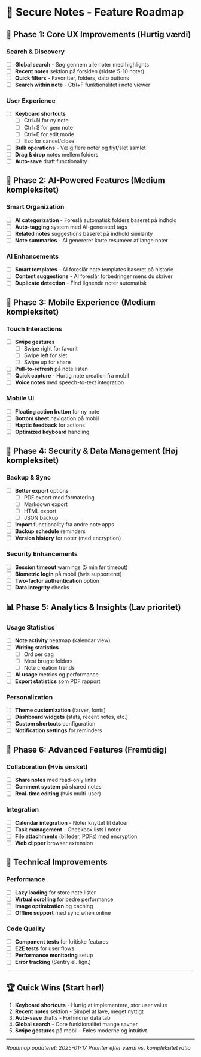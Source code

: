 # 🚀 Secure Notes - Feature Roadmap

## 🎯 **Phase 1: Core UX Improvements (Hurtig værdi)**

### Search & Discovery
- [ ] **Global search** - Søg gennem alle noter med highlights
- [ ] **Recent notes** sektion på forsiden (sidste 5-10 noter)
- [ ] **Quick filters** - Favoritter, folders, dato buttons
- [ ] **Search within note** - Ctrl+F funktionalitet i note viewer

### User Experience
- [ ] **Keyboard shortcuts** 
  - [ ] Ctrl+N for ny note
  - [ ] Ctrl+S for gem note
  - [ ] Ctrl+E for edit mode
  - [ ] Esc for cancel/close
- [ ] **Bulk operations** - Vælg flere noter og flyt/slet samlet
- [ ] **Drag & drop** notes mellem folders
- [ ] **Auto-save** draft functionality

## 🤖 **Phase 2: AI-Powered Features (Medium kompleksitet)**

### Smart Organization
- [ ] **AI categorization** - Foreslå automatisk folders baseret på indhold
- [ ] **Auto-tagging** system med AI-generated tags
- [ ] **Related notes** suggestions baseret på indhold similarity
- [ ] **Note summaries** - AI genererer korte resuméer af lange noter

### AI Enhancements
- [ ] **Smart templates** - AI foreslår note templates baseret på historie
- [ ] **Content suggestions** - AI foreslår forbedringer mens du skriver
- [ ] **Duplicate detection** - Find lignende noter automatisk

## 📱 **Phase 3: Mobile Experience (Medium kompleksitet)**

### Touch Interactions
- [ ] **Swipe gestures**
  - [ ] Swipe right for favorit
  - [ ] Swipe left for slet
  - [ ] Swipe up for share
- [ ] **Pull-to-refresh** på note listen
- [ ] **Quick capture** - Hurtig note creation fra mobil
- [ ] **Voice notes** med speech-to-text integration

### Mobile UI
- [ ] **Floating action button** for ny note
- [ ] **Bottom sheet** navigation på mobil
- [ ] **Haptic feedback** for actions
- [ ] **Optimized keyboard** handling

## 🔐 **Phase 4: Security & Data Management (Høj kompleksitet)**

### Backup & Sync
- [ ] **Better export** options
  - [ ] PDF export med formatering
  - [ ] Markdown export
  - [ ] HTML export
  - [ ] JSON backup
- [ ] **Import** functionality fra andre note apps
- [ ] **Backup schedule** reminders
- [ ] **Version history** for noter (med encryption)

### Security Enhancements
- [ ] **Session timeout** warnings (5 min før timeout)
- [ ] **Biometric login** på mobil (hvis supporteret)
- [ ] **Two-factor authentication** option
- [ ] **Data integrity** checks

## 📊 **Phase 5: Analytics & Insights (Lav prioritet)**

### Usage Statistics
- [ ] **Note activity** heatmap (kalendar view)
- [ ] **Writing statistics**
  - [ ] Ord per dag
  - [ ] Mest brugte folders
  - [ ] Note creation trends
- [ ] **AI usage** metrics og performance
- [ ] **Export statistics** som PDF rapport

### Personalization
- [ ] **Theme customization** (farver, fonts)
- [ ] **Dashboard widgets** (stats, recent notes, etc.)
- [ ] **Custom shortcuts** configuration
- [ ] **Notification settings** for reminders

## 🎨 **Phase 6: Advanced Features (Fremtidig)**

### Collaboration (Hvis ønsket)
- [ ] **Share notes** med read-only links
- [ ] **Comment system** på shared notes
- [ ] **Real-time editing** (hvis multi-user)

### Integration
- [ ] **Calendar integration** - Noter knyttet til datoer
- [ ] **Task management** - Checkbox lists i noter
- [ ] **File attachments** (billeder, PDFs) med encryption
- [ ] **Web clipper** browser extension

## 🔧 **Technical Improvements**

### Performance
- [ ] **Lazy loading** for store note lister
- [ ] **Virtual scrolling** for bedre performance
- [ ] **Image optimization** og caching
- [ ] **Offline support** med sync when online

### Code Quality
- [ ] **Component tests** for kritiske features
- [ ] **E2E tests** for user flows
- [ ] **Performance monitoring** setup
- [ ] **Error tracking** (Sentry el. lign.)

---

## 🏆 **Quick Wins (Start her!)**

1. **Keyboard shortcuts** - Hurtig at implementere, stor user value
2. **Recent notes** sektion - Simpel at lave, meget nyttigt
3. **Auto-save** drafts - Forhindrer data tab
4. **Global search** - Core funktionalitet mange savner
5. **Swipe gestures** på mobil - Føles moderne og intuitivt

---

*Roadmap opdateret: 2025-01-17*
*Prioriter efter værdi vs. kompleksitet ratio*